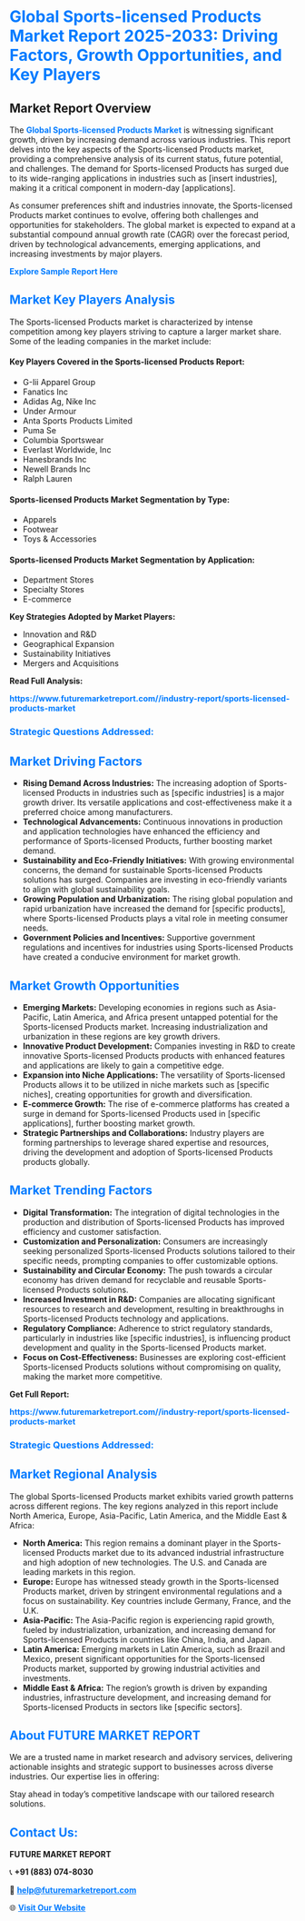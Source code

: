 <h1 style="color: #007BFF;">Global Sports-licensed Products Market Report 2025-2033: Driving Factors, Growth Opportunities, and Key Players</h1>

<section id="overview">
<h2>Market Report Overview</h2>
<p>The <a href="https://www.futuremarketreport.com//industry-report/sports-licensed-products-market" style="color: #007BFF; text-decoration: none;"><strong>Global Sports-licensed Products Market</strong></a> is witnessing significant growth, driven by increasing demand across various industries. This report delves into the key aspects of the Sports-licensed Products market, providing a comprehensive analysis of its current status, future potential, and challenges. The demand for Sports-licensed Products has surged due to its wide-ranging applications in industries such as [insert industries], making it a critical component in modern-day [applications].</p>
<p>As consumer preferences shift and industries innovate, the Sports-licensed Products market continues to evolve, offering both challenges and opportunities for stakeholders. The global market is expected to expand at a substantial compound annual growth rate (CAGR) over the forecast period, driven by technological advancements, emerging applications, and increasing investments by major players.</p>
</section>

<section id="overview">
<p><a href="https://www.futuremarketreport.com//request-sample/reportId=47984" style="color: #007BFF; text-decoration: none;"><strong>Explore Sample Report Here</strong></a></p>
</section>

<section id="key-players">
<h2 style="color: #007BFF;">Market Key Players Analysis</h2>
<p>The Sports-licensed Products market is characterized by intense competition among key players striving to capture a larger market share. Some of the leading companies in the market include:</p>
<h4>Key Players Covered in the Sports-licensed Products Report:</h4>
<ul><li>G-Iii Apparel Group</li><li>Fanatics Inc</li><li>Adidas Ag, Nike Inc</li><li>Under Armour</li><li>Anta Sports Products Limited</li><li>Puma Se</li><li>Columbia Sportswear</li><li>Everlast Worldwide, Inc</li><li>Hanesbrands Inc</li><li>Newell Brands Inc</li><li>Ralph Lauren</li></ul>
<h4>Sports-licensed Products Market Segmentation by Type:</h4>
<ul><li>Apparels</li><li>Footwear</li><li>Toys &amp; Accessories</li></ul>

<h4>Sports-licensed Products Market Segmentation by Application:</h4>
<ul><li>Department Stores</li><li>Specialty Stores</li><li>E-commerce</li></ul>
<p><strong>Key Strategies Adopted by Market Players:</strong></p>
<ul>
<li>Innovation and R&D</li>
<li>Geographical Expansion</li>
<li>Sustainability Initiatives</li>
<li>Mergers and Acquisitions</li>
</ul>
</section>

<section>
<p><strong>Read Full Analysis: </strong></p><a href="https://www.futuremarketreport.com//industry-report/sports-licensed-products-market" style="color: #007BFF; text-decoration: none;"><strong>https://www.futuremarketreport.com//industry-report/sports-licensed-products-market</strong></a>
<h3 style="color: #007BFF;">Strategic Questions Addressed:</h3>
</section>

<section id="driving-factors">
<h2 style="color: #007BFF;">Market Driving Factors</h2>
<ul>
<li><strong>Rising Demand Across Industries:</strong> The increasing adoption of Sports-licensed Products in industries such as [specific industries] is a major growth driver. Its versatile applications and cost-effectiveness make it a preferred choice among manufacturers.</li>
<li><strong>Technological Advancements:</strong> Continuous innovations in production and application technologies have enhanced the efficiency and performance of Sports-licensed Products, further boosting market demand.</li>
<li><strong>Sustainability and Eco-Friendly Initiatives:</strong> With growing environmental concerns, the demand for sustainable Sports-licensed Products solutions has surged. Companies are investing in eco-friendly variants to align with global sustainability goals.</li>
<li><strong>Growing Population and Urbanization:</strong> The rising global population and rapid urbanization have increased the demand for [specific products], where Sports-licensed Products plays a vital role in meeting consumer needs.</li>
<li><strong>Government Policies and Incentives:</strong> Supportive government regulations and incentives for industries using Sports-licensed Products have created a conducive environment for market growth.</li>
</ul>
</section>

<section id="growth-opportunities">
<h2 style="color: #007BFF;">Market Growth Opportunities</h2>
<ul>
<li><strong>Emerging Markets:</strong> Developing economies in regions such as Asia-Pacific, Latin America, and Africa present untapped potential for the Sports-licensed Products market. Increasing industrialization and urbanization in these regions are key growth drivers.</li>
<li><strong>Innovative Product Development:</strong> Companies investing in R&D to create innovative Sports-licensed Products products with enhanced features and applications are likely to gain a competitive edge.</li>
<li><strong>Expansion into Niche Applications:</strong> The versatility of Sports-licensed Products allows it to be utilized in niche markets such as [specific niches], creating opportunities for growth and diversification.</li>
<li><strong>E-commerce Growth:</strong> The rise of e-commerce platforms has created a surge in demand for Sports-licensed Products used in [specific applications], further boosting market growth.</li>
<li><strong>Strategic Partnerships and Collaborations:</strong> Industry players are forming partnerships to leverage shared expertise and resources, driving the development and adoption of Sports-licensed Products products globally.</li>
</ul>
</section>

<section id="trending-factors">
<h2 style="color: #007BFF;">Market Trending Factors</h2>
<ul>
<li><strong>Digital Transformation:</strong> The integration of digital technologies in the production and distribution of Sports-licensed Products has improved efficiency and customer satisfaction.</li>
<li><strong>Customization and Personalization:</strong> Consumers are increasingly seeking personalized Sports-licensed Products solutions tailored to their specific needs, prompting companies to offer customizable options.</li>
<li><strong>Sustainability and Circular Economy:</strong> The push towards a circular economy has driven demand for recyclable and reusable Sports-licensed Products solutions.</li>
<li><strong>Increased Investment in R&D:</strong> Companies are allocating significant resources to research and development, resulting in breakthroughs in Sports-licensed Products technology and applications.</li>
<li><strong>Regulatory Compliance:</strong> Adherence to strict regulatory standards, particularly in industries like [specific industries], is influencing product development and quality in the Sports-licensed Products market.</li>
<li><strong>Focus on Cost-Effectiveness:</strong> Businesses are exploring cost-efficient Sports-licensed Products solutions without compromising on quality, making the market more competitive.</li>
</ul>
</section>

<section>
<p><strong>Get Full Report: </strong></p><a href="https://www.futuremarketreport.com//industry-report/sports-licensed-products-market" style="color: #007BFF; text-decoration: none;"><strong>https://www.futuremarketreport.com//industry-report/sports-licensed-products-market</strong></a>
<h3 style="color: #007BFF;">Strategic Questions Addressed:</h3>
</section>


<section id="regional-analysis">
<h2 style="color: #007BFF;">Market Regional Analysis</h2>
<p>The global Sports-licensed Products market exhibits varied growth patterns across different regions. The key regions analyzed in this report include North America, Europe, Asia-Pacific, Latin America, and the Middle East & Africa:</p>
<ul>
<li><strong>North America:</strong> This region remains a dominant player in the Sports-licensed Products market due to its advanced industrial infrastructure and high adoption of new technologies. The U.S. and Canada are leading markets in this region.</li>
<li><strong>Europe:</strong> Europe has witnessed steady growth in the Sports-licensed Products market, driven by stringent environmental regulations and a focus on sustainability. Key countries include Germany, France, and the U.K.</li>
<li><strong>Asia-Pacific:</strong> The Asia-Pacific region is experiencing rapid growth, fueled by industrialization, urbanization, and increasing demand for Sports-licensed Products in countries like China, India, and Japan.</li>
<li><strong>Latin America:</strong> Emerging markets in Latin America, such as Brazil and Mexico, present significant opportunities for the Sports-licensed Products market, supported by growing industrial activities and investments.</li>
<li><strong>Middle East & Africa:</strong> The region’s growth is driven by expanding industries, infrastructure development, and increasing demand for Sports-licensed Products in sectors like [specific sectors].</li>
</ul>
</section>

<footer>
<h2 style="color: #007BFF;">About FUTURE MARKET REPORT</h2>
<p>We are a trusted name in market research and advisory services, delivering actionable insights and strategic support to businesses across diverse industries. Our expertise lies in offering:</p>

<p>Stay ahead in today’s competitive landscape with our tailored research solutions.</p>

<h2 style="color: #007BFF;">Contact Us:</h2>
<p><strong>FUTURE MARKET REPORT</strong></p>
<p>📞 <strong>+91 (883) 074-8030</strong></p>
<p>📧 <strong><a href="mailto:help@futuremarketreport.com" style="color: #007BFF;">help@futuremarketreport.com</a></strong></p>
<p>🌐 <strong><a href="https://www.futuremarketreport.com/" style="color: #007BFF;">Visit Our Website</a></strong></p>
</footer>